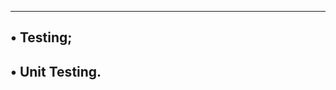 --------------------------
• Testing;
---------------------------
• Unit Testing.
---------------------------
